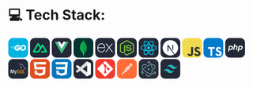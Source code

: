 # 💻 Tech Stack:
<img src="https://github.com/tandpfun/skill-icons/blob/main/icons/GoLang.svg" width="40"> <img src="https://github.com/tandpfun/skill-icons/blob/main/icons/NuxtJS-Dark.svg" width="40"> <img src="https://github.com/tandpfun/skill-icons/blob/main/icons/VueJS-Dark.svg" width="40"> <img src="https://github.com/tandpfun/skill-icons/blob/main/icons/MongoDB.svg" width="40"> <img src="https://github.com/tandpfun/skill-icons/blob/main/icons/ExpressJS-Dark.svg" width="40"> <img src="https://github.com/tandpfun/skill-icons/blob/main/icons/NodeJS-Dark.svg" width="40"> <img src="https://github.com/tandpfun/skill-icons/blob/main/icons/React-Dark.svg" width="40"> <img src="https://github.com/tandpfun/skill-icons/blob/main/icons/NextJS-Dark.svg" width="40"> <img src="https://github.com/tandpfun/skill-icons/blob/main/icons/JavaScript.svg" width="40"> <img src="https://github.com/tandpfun/skill-icons/blob/main/icons/TypeScript.svg" width="40">
<img src="https://github.com/tandpfun/skill-icons/blob/main/icons/PHP-Dark.svg" width="40"> <img src="https://github.com/tandpfun/skill-icons/raw/main/icons/MySQL-Dark.svg" width="40"> <img src="https://github.com/tandpfun/skill-icons/blob/main/icons/HTML.svg" width="40"> <img src="https://github.com/tandpfun/skill-icons/blob/main/icons/CSS.svg" width="40"> <img src="https://github.com/tandpfun/skill-icons/blob/main/icons/VSCode-Dark.svg" width="40"> <img src="https://github.com/tandpfun/skill-icons/raw/main/icons/Git.svg" width="40"> <img src="https://github.com/tandpfun/skill-icons/raw/main/icons/Postman.svg" width="40"> <img src="https://github.com/tandpfun/skill-icons/blob/main/icons/Electron.svg" width="40"> <img src="https://github.com/tandpfun/skill-icons/blob/main/icons/TailwindCSS-Dark.svg" width="40">




<!--
**boysimon10/boysimon10** is a ✨ _special_ ✨ repository because its `README.md` (this file) appears on your GitHub profile.

Here are some ideas to get you started:

- 🔭 I’m currently working on ...
- 🌱 I’m currently learning ...
- 👯 I’m looking to collaborate on ...
- 🤔 I’m looking for help with ...
- 💬 Ask me about ...
- 📫 How to reach me: ...
- 😄 Pronouns: ...
- ⚡ Fun fact: ...
-->

